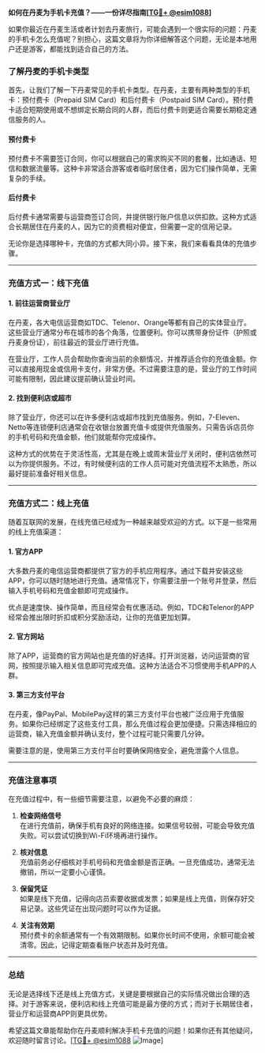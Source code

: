 **如何在丹麦为手机卡充值？——一份详尽指南[[TG💪+ @esim1088](https://t.me/s/esim1088)]**

如果你最近在丹麦生活或者计划去丹麦旅行，可能会遇到一个很实际的问题：丹麦的手机卡怎么充值呢？别担心，这篇文章将为你详细解答这个问题，无论是本地用户还是游客，都能找到适合自己的方法。

### **了解丹麦的手机卡类型**

首先，让我们了解一下丹麦常见的手机卡类型。在丹麦，主要有两种类型的手机卡：预付费卡（Prepaid SIM Card）和后付费卡（Postpaid SIM Card）。预付费卡适合短期使用或不想绑定长期合同的人群，而后付费卡则更适合需要长期稳定通信服务的人。

#### **预付费卡**
预付费卡不需要签订合同，你可以根据自己的需求购买不同的套餐，比如通话、短信和数据流量等。这种卡非常适合游客或者临时居住者，因为它们操作简单，无需复杂的手续。

#### **后付费卡**
后付费卡通常需要与运营商签订合同，并提供银行账户信息以供扣款。这种方式适合长期居住在丹麦的人，因为它的资费相对便宜，但需要一定的信用记录。

无论你是选择哪种卡，充值的方式都大同小异。接下来，我们来看看具体的充值步骤。

---

### **充值方式一：线下充值**

#### **1. 前往运营商营业厅**
在丹麦，各大电信运营商如TDC、Telenor、Orange等都有自己的实体营业厅。这些营业厅通常分布在城市的各个角落，位置便利。你可以携带身份证件（护照或丹麦身份证），前往最近的营业厅进行充值。

在营业厅，工作人员会帮助你查询当前的余额情况，并推荐适合你的充值金额。你可以直接用现金或信用卡支付，非常方便。不过需要注意的是，营业厅的工作时间可能有限制，因此建议提前确认营业时间。

#### **2. 找到便利店或超市**
除了营业厅，你还可以在许多便利店或超市找到充值服务。例如，7-Eleven、Netto等连锁便利店通常会在收银台放置充值卡或提供充值服务。只需告诉店员你的手机号码和充值金额，他们就能帮你完成操作。

这种方式的优势在于灵活性高，尤其是在晚上或周末营业厅关闭时，便利店依然可以为你提供服务。不过，有时候便利店的工作人员可能对充值流程不太熟悉，所以最好提前准备好相关信息。

---

### **充值方式二：线上充值**

随着互联网的发展，在线充值已经成为一种越来越受欢迎的方式。以下是一些常用的线上充值渠道：

#### **1. 官方APP**
大多数丹麦的电信运营商都提供了官方的手机应用程序。通过下载并安装这些APP，你可以随时随地进行充值。通常情况下，你需要注册一个账号并登录，然后输入手机号码和充值金额即可完成操作。

优点是速度快、操作简单，而且经常会有优惠活动。例如，TDC和Telenor的APP经常会推出限时折扣或积分奖励活动，让你的充值更加划算。

#### **2. 官方网站**
除了APP，运营商的官方网站也是充值的好选择。打开浏览器，访问运营商的官网，按照提示输入相关信息即可完成充值。这种方法适合不习惯使用手机APP的人群。

#### **3. 第三方支付平台**
在丹麦，像PayPal、MobilePay这样的第三方支付平台也被广泛应用于充值服务。如果你已经绑定了这些支付工具，那么充值过程会更加便捷。只需选择相应的运营商，输入充值金额并确认支付，整个过程可能只需要几分钟。

需要注意的是，使用第三方支付平台时要确保网络安全，避免泄露个人信息。

---

### **充值注意事项**

在充值过程中，有一些细节需要注意，以避免不必要的麻烦：

1. **检查网络信号**  
   在进行充值前，确保手机有良好的网络连接。如果信号较弱，可能会导致充值失败。可以尝试切换到Wi-Fi环境再进行操作。

2. **核对信息**  
   充值前务必仔细核对手机号码和充值金额是否正确。一旦充值成功，通常无法撤销，所以一定要小心谨慎。

3. **保留凭证**  
   如果是线下充值，记得向店员索要收据或发票；如果是线上充值，则保存好交易记录。这些凭证在出现问题时可以作为证据。

4. **关注有效期**  
   预付费卡的余额通常有一个有效期限制。如果你长时间不使用，余额可能会被清零。因此，记得定期查看账户状态并及时充值。

---

### **总结**

无论是选择线下还是线上充值方式，关键是要根据自己的实际情况做出合理的选择。对于游客来说，便利店和线上充值可能是最方便的方式；而对于长期居住者，营业厅和运营商APP则更具优势。

希望这篇文章能帮助你在丹麦顺利解决手机卡充值的问题！如果你还有其他疑问，欢迎随时留言讨论。[[TG💪+ @esim1088](https://t.me/s/esim1088) ![Image](https://i.postimg.cc/4NQfJmqS/Snipaste-2025-05-13-00-14-12.png)]